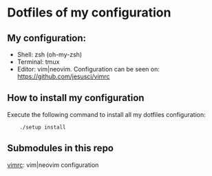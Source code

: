 # Dotfiles of my configuration

## My configuration:
*  Shell: zsh (oh-my-zsh)
*  Terminal: tmux
*  Editor: vim|neovim. Configuration can be seen on: https://github.com/jesusci/vimrc

## How to install my configuration
Execute the following command to install all my dotfiles configuration:

```
    ./setup install
```

## Submodules in this repo
[vimrc](https://github.com/jesusci/vimrc): vim|neovim configuration

